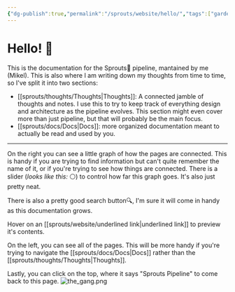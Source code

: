 ```yaml
---
{"dg-publish":true,"permalink":"/sprouts/website/hello/","tags":["gardenEntry"]}
---
```


<script defer src="/_vercel/insights/script.js"></script>
# Hello! 👋

This is the documentation for the Sprouts🧪 pipeline, mantained by me (Mikel). This is also where I am writing down my thoughts from time to time, so I've split it into two sections:

 - [[sprouts/thoughts/Thoughts\|Thoughts]]: A connected jamble of thoughts and notes. I use this to try to keep track of everything design and architecture as the pipeline evolves. This section might even cover more than just pipeline, but that will probably be the main focus.
 - [[sprouts/docs/Docs\|Docs]]: more organized documentation meant to actually be read and used by you. 

---

On the right you can see a little graph of how the pages are connected. This is handy if you are trying to find information but can't quite remember the name of it, or if you're trying to see how things are connected. There is a slider (*looks like this:* ⚪) to control how far this graph goes. It's also just pretty neat.

There is also a pretty good search button🔍, I'm sure it will come in handy as this documentation grows.

Hover on an [[sprouts/website/underlined link\|underlined link]] to preview it's contents. 

On the left, you can see all of the pages. This will be more handy if you're trying to navigate the [[sprouts/docs/Docs\|Docs]] rather than the [[sprouts/thoughts/Thoughts\|Thoughts]].

Lastly, you can click on the top, where it says "Sprouts Pipeline" to come back to this page.
![the_gang.png](/img/user/sprouts/website/the_gang.png)